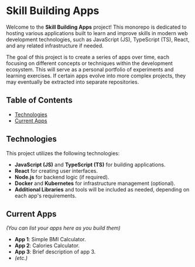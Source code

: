 # Skill Building Apps

Welcome to the **Skill Building Apps** project! This monorepo is dedicated to hosting various applications built to learn and improve skills in modern web development technologies, such as JavaScript (JS), TypeScript (TS), React, and any related infrastructure if needed.

The goal of this project is to create a series of apps over time, each focusing on different concepts or techniques within the development ecosystem. This will serve as a personal portfolio of experiments and learning exercises. If certain apps evolve into more complex projects, they may eventually be extracted into separate repositories.

## Table of Contents

- [Technologies](#technologies)
- [Current Apps](#current-apps)

## Technologies

This project utilizes the following technologies:

- **JavaScript (JS)** and **TypeScript (TS)** for building applications.
- **React** for creating user interfaces.
- **Node.js** for backend logic (if required).
- **Docker** and **Kubernetes** for infrastructure management (optional).
- **Additional Libraries** and tools will be included as needed, depending on each app's requirements.

## Current Apps

*(You can list your apps here as you build them)*

- **App 1**: Simple BMI Calculator.
- **App 2**: Calories Calculator.
- **App 3**: Brief description of app 3.
- *(etc.)*

